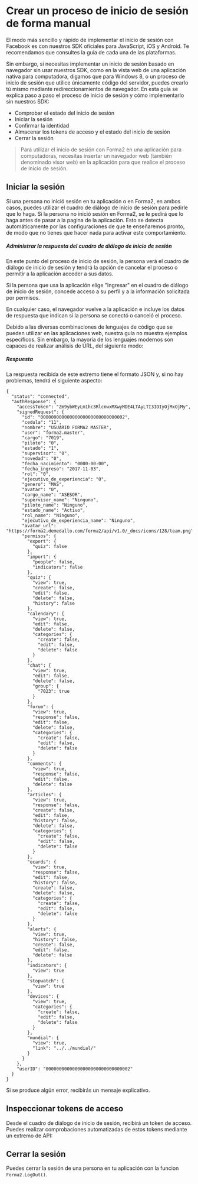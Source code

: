 # Crear un proceso de inicio de sesión de forma manual
El modo más sencillo y rápido de implementar el inicio de sesión con Facebook es con nuestros SDK oficiales para JavaScript, iOS y Android. Te recomendamos que consultes la guía de cada una de las plataformas.

Sin embargo, si necesitas implementar un inicio de sesión basado en navegador sin usar nuestros SDK, como en la vista web de una aplicación nativa para computadora, digamos que para Windows 8, o un proceso de inicio de sesión que utilice únicamente código del servidor, puedes crearlo tú mismo mediante redireccionamientos de navegador. En esta guía se explica paso a paso el proceso de inicio de sesión y cómo implementarlo sin nuestros SDK:

 - Comprobar el estado del inicio de sesión
 - Iniciar la sesión
 - Confirmar la identidad
 - Almacenar los tokens de acceso y el estado del inicio de sesión
 - Cerrar la sesión

> Para utilizar el inicio de sesión con Forma2 en una aplicación para computadoras, necesitas insertar un navegador web (también denominado visor web) en la aplicación para que realice el proceso de inicio de sesión.

## Iniciar la sesión

Si una persona no inició sesión en tu aplicación o en Forma2, en ambos casos, puedes utilizar el cuadro de diálogo de inicio de sesión para pedirle que lo haga. Si la persona no inició sesión en Forma2, se le pedirá que lo haga antes de pasar a la pagina de la aplicación. Esto se detecta automáticamente por las configuraciones de que te enseñaremos pronto, de modo que no tienes que hacer nada para activar este comportamiento.

##### Administrar la respuesta del cuadro de diálogo de inicio de sesión
En este punto del proceso de inicio de sesión, la persona verá el cuadro de diálogo de inicio de sesión y tendrá la opción de cancelar el proceso o permitir a la aplicación acceder a sus datos.

Si la persona que usa la aplicación elige "Ingresar" en el cuadro de diálogo de inicio de sesión, concede acceso a su perfil y a la información solicitada por permisos.

En cualquier caso, el navegador vuelve a la aplicación e incluye los datos de respuesta que indican si la persona se conectó o canceló el proceso.

Debido a las diversas combinaciones de lenguajes de código que se pueden utilizar en las aplicaciones web, nuestra guía no muestra ejemplos específicos. Sin embargo, la mayoría de los lenguajes modernos son capaces de realizar análisis de URL, del siguiente modo:

##### Respuesta

La respuesta recibida de este extremo tiene el formato JSON y, si no hay problemas, tendrá el siguiente aspecto:

~~~
{
  "status": "connected",
  "authResponse": {
    "accessToken": "Zm9ybWEyLm1hc3RlcnwxMXwyMDE4LTAyLTI3IDIyOjMxOjMy",
    "signedRequest": {
      "id": "00000000000000000000000000000002",
      "cedula": "11",
      "nombre": "USUARIO FORMA2 MASTER",
      "user": "forma2.master",
      "cargo": "7019",
      "piloto": "0",
      "estado": "1",
      "supervisor": "0",
      "novedad": "0",
      "fecha_nacimiento": "0000-00-00",
      "fecha_ingreso": "2017-11-03",
      "rol": "0",
      "ejecutivo_de_experiencia": "0",
      "genero": "MAS",
      "avatar": "0",
      "cargo_name": "ASESOR",
      "supervisor_name": "Ninguno",
      "piloto_name": "Ninguno",
      "estado_name": "Activo",
      "rol_name": "Ninguno",
      "ejecutivo_de_experiencia_name": "Ninguno",
      "avatar_url": "https://forma2.demedallo.com/forma2/api/v1.0/_docs/icons/128/team.png",
      "permisos": {
        "export": {
          "quiz": false
        },
        "import": {
          "people": false,
          "indicators": false
        },
        "quiz": {
          "view": true,
          "create": false,
          "edit": false,
          "delete": false,
          "history": false
        },
        "calendary": {
          "view": true,
          "edit": false,
          "delete": false,
          "categories": {
            "create": false,
            "edit": false,
            "delete": false
          }
        },
        "chat": {
          "view": true,
          "edit": false,
          "delete": false,
          "group": {
            "7023": true
          }
        },
        "forum": {
          "view": true,
          "response": false,
          "edit": false,
          "delete": false,
          "categories": {
            "create": false,
            "edit": false,
            "delete": false
          }
        },
        "comments": {
          "view": true,
          "response": false,
          "edit": false,
          "delete": false
        },
        "articles": {
          "view": true,
          "response": false,
          "create": false,
          "edit": false,
          "history": false,
          "delete": false,
          "categories": {
            "create": false,
            "edit": false,
            "delete": false
          }
        },
        "ecards": {
          "view": true,
          "response": false,
          "edit": false,
          "history": false,
          "create": false,
          "delete": false,
          "categories": {
            "create": false,
            "edit": false,
            "delete": false
          }
        },
        "alerts": {
          "view": true,
          "history": false,
          "create": false,
          "edit": false,
          "delete": false
        },
        "indicators": {
          "view": true
        },
        "stopwatch": {
          "view": true
        },
        "devices": {
          "view": true,
          "categories": {
            "create": false,
            "edit": false,
            "delete": false
          }
        },
        "mundial": {
          "view": true,
          "link": "../../mundial/"
        }
      }
    },
    "userID": "00000000000000000000000000000002"
  }
}
~~~
Si se produce algún error, recibirás un mensaje explicativo.

## Inspeccionar tokens de acceso
Desde el cuadro de diálogo de inicio de sesión, recibirá un token de acceso. Puedes realizar comprobaciones automatizadas de estos tokens mediante un extremo de API:

## Cerrar la sesión
Puedes cerrar la sesión de una persona en tu aplicación con la funcion ` Forma2.LogOut() `.


















